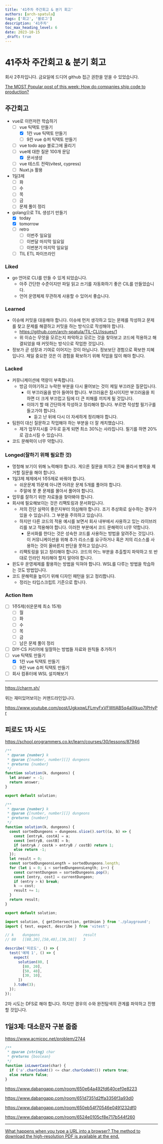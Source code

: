 ```yaml
---
title: '41주차 주간회고 & 분기 회고'
authors: [arch-spatula]
tags: ['회고', '블로그']
description: '41주차'
toc_max_heading_level: 6
date: 2023-10-15
_draft: true
---
```


# 41주차 주간회고 & 분기 회고

<!--truncate-->

회사 2주차입니다. 금요일에 드디어 github 접근 권한을 얻을 수 있었습니다.

[The MOST Popular post of this week: How do companies ship code to production? ](https://www.youtube.com/post/Ugkxd0K0QphHQgsJ7lFWgQLMvD9Kqc3ISsgh)

## 주간회고

- vue로 이런저런 학습하기
  - [ ] vue 틱택토 만들기
    - [x] 1칸 vue 틱택토 만들기
    - [ ] 9칸 vue 슈퍼 틱택토 만들기
  - [ ] vue todo app 블로그에 올리기
  - [ ] vue에 대한 질문 100개 문답
    - [x] 문서생성
  - [ ] vue 테스트 전략(vitest, cypress)
  - [ ] Nuxt.js 활용
- 1일3제
  - [ ] 화
  - [ ] 수
  - [ ] 목
  - [ ] 금
  - [ ] 문제 풀이 정리
- golang으로 TIL 생성기 만들기
  - [x] today
  - [x] tomorrow
  - [ ] retro
    - [ ] 이번주 일요일
    - [ ] 이번달 마지막 일요일
    - [ ] 이번분기 마지막 일요일
  - [ ] TIL ETL 파이프라인

### Liked

- go 언어로 CLI를 만들 수 있게 되었습니다.
  - 아주 간단한 수준이지만 파일 읽고 쓰기를 자동화하기 좋은 CIL를 만들었습니다.
  - 언어 운영체제 무관하게 사용할 수 있어서 좋습니다.

### Learned

- 이슈에 커밋을 대응해야 합니다. 이슈에 먼저 생각하고 있는 문제를 작성하고 문제를 찾고 문제를 해결하고 커밋을 하는 방식으로 작성해야 합니다.
  - https://github.com/arch-spatula/TIL-CLI/issues/1
  - 위 이슈는 무엇을 모르는지 파악하고 모르는 것을 찾아보고 코드에 적용하고 해결되었을 때 커밋하는 방식으로 작업한 것입니다.
- 정보가 곧 성장과 기여로 이어지는 것이 아닙니다. 정보보단 경험으로 확보한 지혜입니다. 제일 중요한 것은 이 경험을 확보하기 위해 작업을 많이 해야 합니다.

### Lacked

- 커뮤니케이션에 역량이 부족합니다.
  - 방금 이야기하고 누락한 부분을 다시 물어보는 것이 제일 부끄러운 질문입니다.
    - 이 부끄러움을 받아 들여야 합니다. 부끄러움은 잠시이지만 부끄러움을 피하면 더 크게 부끄럽고 팀에 더 큰 피해를 끼치게 될 것입니다.
    - 이야기 할 때 간단하게 작성하고 정리해야 합니다. 부르면 작성할 필기구를 들고가야 합니다.
      - 듣고 난 뒤에 다시 더 자세하게 정리해야 합니다.
- 팀원이 대신 질문하고 작업해야 하는 부분을 더 잘 캐치했습니다.
  - 제가 업무지시를 구두로 듣게 되면 최소 30%는 사라집니다. 필기를 하면 20%로 감소시킬 수 있습니다.
- 코드 문해력이 너무 약합니다.

### Longed(잘하기 위해 필요한 것)

- 멍청해 보기이 위해 노력해야 합니다. 게으른 질문을 피하고 진짜 몰라서 병목을 제거할 질문을 해야 합니다.
- 1일3제 체제에서 1주5제로 바꿔야 합니다.
  - 쉬운문제 15문제 아니면 어려운 문제 5개를 풀어야 합니다.
  - 주말에 못 푼 문제를 몰아서 풀어야 합니다.
- 업무를 잘하기 위한 자료들을 찾아봐야 합니다.
- 회사에 필요해보이는 것은 리팩토링과 문서화입니다.
  - 저의 진단 실력이 좋은지부터 의심해야 합니다. 조기 추상화로 실수하는 경우가 있을 수 있습니다. 그 부분을 주의하고 있습니다.
  - 하지만 다른 코드의 적용 예시를 보면서 회사 내부에서 사용하고 있는 라이브러리를 보고 적용해야 합니다. 이러한 부분에서 코드 문해력이 너무 약합니다.
    - 문서화를 한다는 것은 성숙한 코드를 사용하는 방법을 알려주는 것입니다. 이 커뮤니케이션을 위해 추가 리소스를 요구하거나 혹은 저의 리소스를 사용하는 것이 올바른지 판단을 못하고 있습니다.
  - 리팩토링을 읽고 정리해야 합니다. 코드의 어느 부분을 추출할지 파악하고 또 반대로 인라인 처리해야 할지 알아야 합니다.
- 윈도우 운영체제를 활용하는 방법을 익혀야 합니다. WSL를 다루는 방법을 학습하는 것도 방법입니다.
- 코드 문해력을 높이기 위해 디자인 패턴을 읽고 정리합니다.
  - 정리는 타입스크립트 기준으로 합니다.

### Action Item

- [ ] 1주5제(쉬운문제 최소 15개)
  - [ ] 월
  - [ ] 화
  - [ ] 수
  - [ ] 목
  - [ ] 금
  - [ ] 남은 문제 풀이 정리
- [ ] DIY-CS 커리어에 일잘하는 방법들 자료와 원칙들 추가하기
- [ ] vue 틱택토 만들기
  - [x] 1칸 vue 틱택토 만들기
  - [ ] 9칸 vue 슈퍼 틱택토 만들기
- [ ] 회사 컴퓨터에 WSL 설치해보기

---

https://charm.sh/

위는 재미있어보이는 커맨드라인입니다.

https://www.youtube.com/post/UgkxqwLFLmyFxVFWtlAB5q4aIXkuo7IPHyPr

## 피로도 1차 시도

https://school.programmers.co.kr/learn/courses/30/lessons/87946

```js
/**
 * @param {number} k
 * @param {[number, number][]} dungeons
 * @returns {number}
 */
function solution(k, dungeons) {
  let answer = -1;
  return answer;
}

export default solution;
```

```js
/**
 * @param {number} k
 * @param {[number, number][]} dungeons
 * @returns {number}
 */
function solution(k, dungeons) {
  const sortedDungeons = dungeons.slice().sort((a, b) => {
    const [entryA, costA] = a;
    const [entryB, costB] = b;
    if (entryA / costA > entryB / costB) return 1;
    else return -1;
  });
  let result = 0;
  const sortedDungeonsLength = sortedDungeons.length;
  for (let i = 0; i < sortedDungeonsLength; i++) {
    const currentDungeon = sortedDungeons.pop();
    const [entry, cost] = currentDungeon;
    if (entry > k) break;
    k -= cost;
    result += 1;
  }
  return result;
}

export default solution;
```

```js
import solution, { getIntersection, getUnion } from './playground';
import { test, expect, describe } from 'vitest';

// k	dungeons	                result
// 80	[[80,20],[50,40],[30,10]]	3

describe('피로도', () => {
  test('예제 1', () => {
    expect(
      solution(80, [
        [80, 20],
        [50, 40],
        [30, 10],
      ])
    ).toBe(3);
  });
});
```

2차 시도는 DFS로 해야 합니다. 하지만 경우의 수와 완전탐색의 관계를 파악하고 진행할 것입니다.

## 1일3제: 대소문자 구분 줍줍

https://www.acmicpc.net/problem/2744

```js
/**
 * @param {string} char
 * @returns {boolean}
 */
function isLowerCase(char) {
  if ('a'.charCodeAt() <= char.charCodeAt()) return true;
  else return false;
}
```

https://www.dabangapp.com/room/650e64a492fd640cef0e8223

https://www.dabangapp.com/room/651d7351d2ffa3356f3a93d0

https://www.dabangapp.com/room/650eb54f70546e0491232df0

https://www.dabangapp.com/room/6524e0105cf8e717b544f260

---

[What happens when you type a URL into a browser? The method to download the high-resolution PDF is available at the end.](https://www.youtube.com/post/Ugkxl2Ali3488kwxZRrjIvQaWdFoGI2zlhOq)
